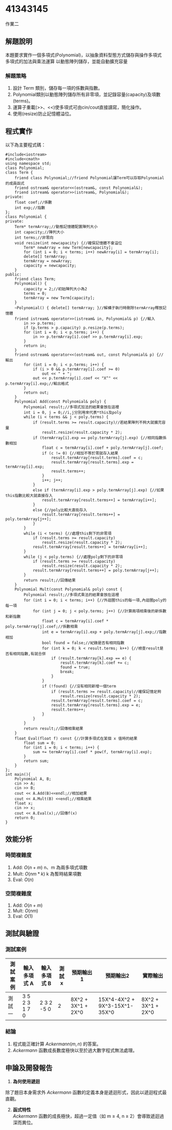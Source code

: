 # 41343145

作業二

## 解題說明

本題要求實作一個多項式(Polynomial)，以抽象資料型態方式儲存與操作多項式
多項式的加法與乘法運算
以動態陣列儲存，並能自動擴充容量

### 解題策略

1. 設計 Term 類別，儲存每一項的係數與指數。
2. Polynomial類別以動態陣列儲存所有非零項，並記錄容量(capacity)及項數(terms)。  
3. 運算子重載(>>、<<)使多項式可由cin/cout直接讀寫，簡化操作。
4. 使用(resize)防止記憶體溢位。

## 程式實作

以下為主要程式碼：

```
#include<iostream>
#include<cmath>
using namespace std;
class Polynomial;
class Term {
	friend class Polynomial;//friend Polynomial讓Term可以存取Polynomial的成員函式
	friend ostream& operator<<(ostream&, const Polynomial&);
	friend istream& operator>>(istream&, Polynomial&);
private:
	float coef;//係數
	int exp;//指數
};
class Polynomial {
private:
	Term* termArray;//動態記憶體配置陣列大小
	int capacity;//陣列大小
	int terms;//非零向
	void resize(int newcapacity) {//確保記憶體不會溢位
		Term* newArray = new Term[newcapacity];
		for (int i = 0; i < terms; i++) newArray[i] = termArray[i];
		delete[] termArray;
		termArray = newArray;
		capacity = newcapacity;
	}
public:
	friend class Term;
	Polynomial() {
		capacity = 2;//初始陣列大小為2
		terms = 0;
		termArray = new Term[capacity];
	}
	~Polynomial() { delete[] termArray; }//解構子執行時刪除termArray釋放記憶體
	friend istream& operator>>(istream& in, Polynomial& p) {//輸入
		in >> p.terms;
		if (p.terms > p.capacity) p.resize(p.terms);
		for (int i = 0; i < p.terms; i++) {
			in >> p.termArray[i].coef >> p.termArray[i].exp;
		}
		return in;
	}
	friend ostream& operator<<(ostream& out, const Polynomial& p) {//輸出
		for (int i = 0; i < p.terms; i++) {
			if (i > 0 && p.termArray[i].coef >= 0)
				out << " + ";
			out << p.termArray[i].coef << "X^" << p.termArray[i].exp;//輸出格式
		}
		return out;
	}
	Polynomial Add(const Polynomial& poly) {
		Polynomial result;//多項式加法的結果會放在這裡
		int i = 0, j = 0;//i,j分別用來代表*this及poly
		while (i < terms && j < poly.terms) {
			if (result.terms >= result.capacity)//若結果陣列不夠大就擴充容量
				result.resize(result.capacity * 2);
			if (termArray[i].exp == poly.termArray[j].exp) {//相同指數係數相加
				float c = termArray[i].coef + poly.termArray[j].coef;
				if (c != 0) {//相加不等於零就存入結果
					result.termArray[result.terms].coef = c;
					result.termArray[result.terms].exp = termArray[i].exp;
					result.terms++;
				}
				i++; j++;
			}
			else if (termArray[i].exp > poly.termArray[j].exp) {//如果this指數比較大就直接存入
				result.termArray[result.terms++] = termArray[i++];
			}
			else {//poly比較大直街存入
				result.termArray[result.terms++] = poly.termArray[j++];
			}
		}
		while (i < terms) {//處理this剩下的非零項
			if (result.terms >= result.capacity)
				result.resize(result.capacity * 2);
			result.termArray[result.terms++] = termArray[i++];
		}
		while (j < poly.terms) {//處理poly剩下的非零項
			if (result.terms >= result.capacity)
				result.resize(result.capacity * 2);
			result.termArray[result.terms++] = poly.termArray[j++];
		}
		return result;//回傳結果
	}
	Polynomial Mult(const Polynomial& poly) const {
		Polynomial result;//多項式乘法的結果會放在這裡
		for (int i = 0; i < terms; i++) {//外迴圈this的每一項,內迴圈poly的每一項
			for (int j = 0; j < poly.terms; j++) {//計算兩項相乘後的新係數和新指數
				float c = termArray[i].coef * poly.termArray[j].coef;//係數相乘
				int e = termArray[i].exp + poly.termArray[j].exp;//指數相加
				bool found = false;//紀錄是否有相同指數
				for (int k = 0; k < result.terms; k++) {//檢查result是否有相同指數,有就合併
					if (result.termArray[k].exp == e) {
						result.termArray[k].coef += c;
						found = true;
						break;
					}
				}
				if (!found) {//沒有相同新增一個term
					if (result.terms >= result.capacity)//確保記憶足夠
						result.resize(result.capacity * 2);
					result.termArray[result.terms].coef = c;
					result.termArray[result.terms].exp = e;
					result.terms++;
				}
			}
		}
		return result;//回傳相乘結果
	}
	float Eval(float f) const {//計算多項式在某個 x 值時的結果
		float sum = 0;
		for (int i = 0; i < terms; i++) {
			sum += termArray[i].coef * pow(f, termArray[i].exp);
		}
		return sum;
	}
};
int main(){
	Polynomial A, B;
	cin >> A;
	cin >> B;
	cout << A.Add(B)<<endl;//相加結果
	cout << A.Mult(B) <<endl;//相乘結果
	float x;
	cin >> x;
	cout << A.Eval(x);//回傳f(x)
	return 0;
}
```

## 效能分析

### 時間複雜度
1. Add: $O(n+m)$ n、m 為兩多項式項數
2. Mult: $O(nm*k)$ k 為暫時結果項數
3. Eval: $O(n)$

### 空間複雜度
1. Add: $O(n+m)$
2. Mult: $O(nm)$
3. Eval: $O(1)$
   
## 測試與驗證

### 測試案例

| 測試案例 | 輸入多項式 A | 輸入多項式 B | 測試 x | 預期輸出1 |  預期輸出2 | 實際輸出 |
|----------|--------------|--------------|--------|--------------------|-------------------------------|-------------------|
| 測試一   | 3 5 2 3 1 7 0 | 2 3 2 -5 0   | 2      |8X^2 + 3X^1 + 2X^0 | 15X^4-4X^2 + 9X^3-15X^1-35X^0 | 8X^2 + 3X^1 + 2X^0 |


### 結論

1. 程式能正確計算 $Ackermann(m, n)$ 的答案。
2. $Ackermann$ 函數成長數度極快以至於過大數字程式無法處理。  

## 申論及開發報告

1. **為何使用遞迴**
   
除了題目本身需求外 $Ackermann$ 函數的定義本身是遞迴形式，因此以遞迴程式最直觀。 

2. **函式特性**  
$Ackermann$ 函數的成長極快，超過一定值（如 m ≥ 4, n ≥ 2）會導致遞迴過深而異位。

